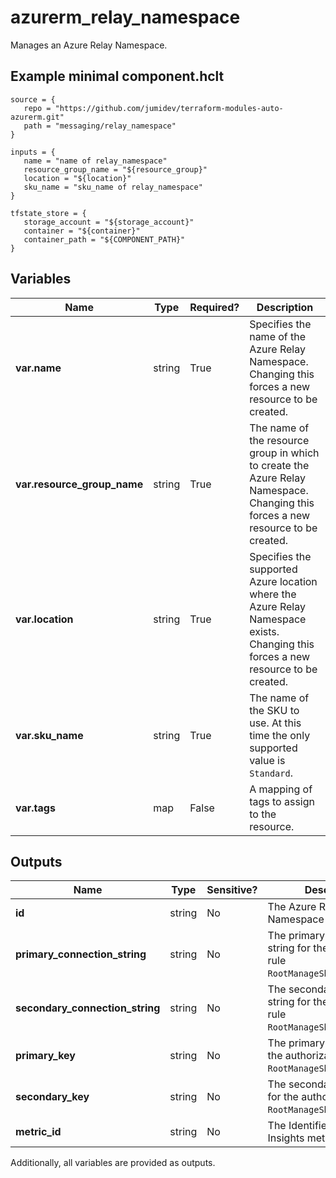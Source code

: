 # azurerm_relay_namespace

Manages an Azure Relay Namespace.

## Example minimal component.hclt

```hcl
source = {
   repo = "https://github.com/jumidev/terraform-modules-auto-azurerm.git" 
   path = "messaging/relay_namespace" 
}

inputs = {
   name = "name of relay_namespace" 
   resource_group_name = "${resource_group}" 
   location = "${location}" 
   sku_name = "sku_name of relay_namespace" 
}

tfstate_store = {
   storage_account = "${storage_account}" 
   container = "${container}" 
   container_path = "${COMPONENT_PATH}" 
}

```

## Variables

| Name | Type | Required? |  Description |
| ---- | ---- | --------- |  ----------- |
| **var.name** | string | True | Specifies the name of the Azure Relay Namespace. Changing this forces a new resource to be created. | 
| **var.resource_group_name** | string | True | The name of the resource group in which to create the Azure Relay Namespace. Changing this forces a new resource to be created. | 
| **var.location** | string | True | Specifies the supported Azure location where the Azure Relay Namespace exists. Changing this forces a new resource to be created. | 
| **var.sku_name** | string | True | The name of the SKU to use. At this time the only supported value is `Standard`. | 
| **var.tags** | map | False | A mapping of tags to assign to the resource. | 



## Outputs

| Name | Type | Sensitive? | Description |
| ---- | ---- | --------- | --------- |
| **id** | string | No  | The Azure Relay Namespace ID. | 
| **primary_connection_string** | string | No  | The primary connection string for the authorization rule `RootManageSharedAccessKey`. | 
| **secondary_connection_string** | string | No  | The secondary connection string for the authorization rule `RootManageSharedAccessKey`. | 
| **primary_key** | string | No  | The primary access key for the authorization rule `RootManageSharedAccessKey`. | 
| **secondary_key** | string | No  | The secondary access key for the authorization rule `RootManageSharedAccessKey`. | 
| **metric_id** | string | No  | The Identifier for Azure Insights metrics. | 

Additionally, all variables are provided as outputs.
